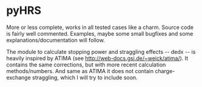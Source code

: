 pyHRS
=====
More or less complete, works in all tested cases like a charm. Source
code is fairly well commented. Examples, maybe some small bugfixes
and some explanations/documentation will follow.


The module to calculate stopping power and straggling effects -- dedx -- is heavily inspired by ATIMA (see http://web-docs.gsi.de/~weick/atima/). It contains the same corrections, but with more recent calculation methods/numbers. And same as ATIMA it does not contain charge-exchange straggling, which I will try to include soon. 
